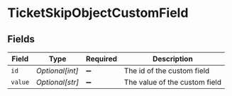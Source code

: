 # TicketSkipObjectCustomField


## Fields

| Field                         | Type                          | Required                      | Description                   |
| ----------------------------- | ----------------------------- | ----------------------------- | ----------------------------- |
| `id`                          | *Optional[int]*               | :heavy_minus_sign:            | The id of the custom field    |
| `value`                       | *Optional[str]*               | :heavy_minus_sign:            | The value of the custom field |